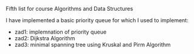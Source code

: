 Fifth list for course Algorithms and Data Structures

I have implemented a basic priority queue for which I used to implement: 
- zad1: implemnation of priority queue
- zad2: Dijkstra Algorithm
- zad3: minimal spanning tree using Kruskal and Pirm Algorithm 

